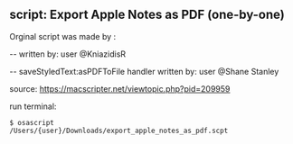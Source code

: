 ## script: Export Apple Notes as PDF (one-by-one)

Orginal script was made by : 

-- written by: user @KniazidisR

-- saveStyledText:asPDFToFile handler written by: user @Shane Stanley

source: <a href="https://macscripter.net/viewtopic.php?pid=209959">https://macscripter.net/viewtopic.php?pid=209959</a>



run terminal:

<code>$ osascript /Users/{user}/Downloads/export_apple_notes_as_pdf.scpt</code>

